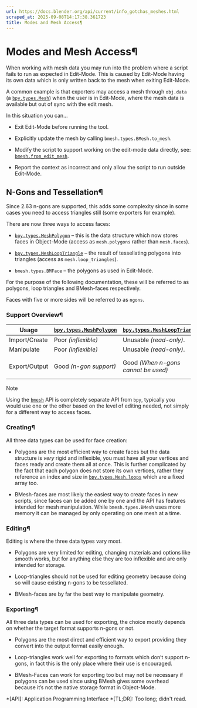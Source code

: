 ```yaml
---
url: https://docs.blender.org/api/current/info_gotchas_meshes.html
scraped_at: 2025-09-08T14:17:38.361723
title: Modes and Mesh Access¶
---
```


# Modes and Mesh Access¶

When working with mesh data you may run into the problem where a script fails
to run as expected in Edit-Mode. This is caused by Edit-Mode having its own
data which is only written back to the mesh when exiting Edit-Mode.

A common example is that exporters may access a mesh through `obj.data` (a
[`bpy.types.Mesh`](bpy.types.Mesh.html#bpy.types.Mesh "bpy.types.Mesh")) when
the user is in Edit-Mode, where the mesh data is available but out of sync
with the edit mesh.

In this situation you can…

  * Exit Edit-Mode before running the tool.

  * Explicitly update the mesh by calling `bmesh.types.BMesh.to_mesh`.

  * Modify the script to support working on the edit-mode data directly, see: [`bmesh.from_edit_mesh`](bmesh.html#bmesh.from_edit_mesh "bmesh.from_edit_mesh").

  * Report the context as incorrect and only allow the script to run outside Edit-Mode.

## N-Gons and Tessellation¶

Since 2.63 n-gons are supported, this adds some complexity since in some cases
you need to access triangles still (some exporters for example).

There are now three ways to access faces:

  * [`bpy.types.MeshPolygon`](bpy.types.MeshPolygon.html#bpy.types.MeshPolygon "bpy.types.MeshPolygon") – this is the data structure which now stores faces in Object-Mode (access as `mesh.polygons` rather than `mesh.faces`).

  * [`bpy.types.MeshLoopTriangle`](bpy.types.MeshLoopTriangle.html#bpy.types.MeshLoopTriangle "bpy.types.MeshLoopTriangle") – the result of tessellating polygons into triangles (access as `mesh.loop_triangles`).

  * `bmesh.types.BMFace` – the polygons as used in Edit-Mode.

For the purpose of the following documentation, these will be referred to as
polygons, loop triangles and BMesh-faces respectively.

Faces with five or more sides will be referred to as `ngons`.

### Support Overview¶

Usage | [`bpy.types.MeshPolygon`](bpy.types.MeshPolygon.html#bpy.types.MeshPolygon "bpy.types.MeshPolygon") | [`bpy.types.MeshLoopTriangle`](bpy.types.MeshLoopTriangle.html#bpy.types.MeshLoopTriangle "bpy.types.MeshLoopTriangle") | `bmesh.types.BMFace`  
---|---|---|---  
Import/Create | Poor _(inflexible)_ | Unusable _(read-only)_. | Best  
Manipulate | Poor _(inflexible)_ | Unusable _(read-only)_. | Best  
Export/Output | Good _(n-gon support)_ | Good _(When n-gons cannot be used)_ | Good _(n-gons, extra memory overhead)_  
  
Note

Using the [`bmesh`](bmesh.html#module-bmesh "bmesh") API is completely
separate API from `bpy`, typically you would use one or the other based on the
level of editing needed, not simply for a different way to access faces.

### Creating¶

All three data types can be used for face creation:

  * Polygons are the most efficient way to create faces but the data structure is _very_ rigid and inflexible, you must have all your vertices and faces ready and create them all at once. This is further complicated by the fact that each polygon does not store its own vertices, rather they reference an index and size in [`bpy.types.Mesh.loops`](bpy.types.Mesh.html#bpy.types.Mesh.loops "bpy.types.Mesh.loops") which are a fixed array too.

  * BMesh-faces are most likely the easiest way to create faces in new scripts, since faces can be added one by one and the API has features intended for mesh manipulation. While `bmesh.types.BMesh` uses more memory it can be managed by only operating on one mesh at a time.

### Editing¶

Editing is where the three data types vary most.

  * Polygons are very limited for editing, changing materials and options like smooth works, but for anything else they are too inflexible and are only intended for storage.

  * Loop-triangles should not be used for editing geometry because doing so will cause existing n-gons to be tessellated.

  * BMesh-faces are by far the best way to manipulate geometry.

### Exporting¶

All three data types can be used for exporting, the choice mostly depends on
whether the target format supports n-gons or not.

  * Polygons are the most direct and efficient way to export providing they convert into the output format easily enough.

  * Loop-triangles work well for exporting to formats which don’t support n-gons, in fact this is the only place where their use is encouraged.

  * BMesh-Faces can work for exporting too but may not be necessary if polygons can be used since using BMesh gives some overhead because it’s not the native storage format in Object-Mode.

  *[API]: Application Programming Interface
  *[TL;DR]: Too long; didn't read.

